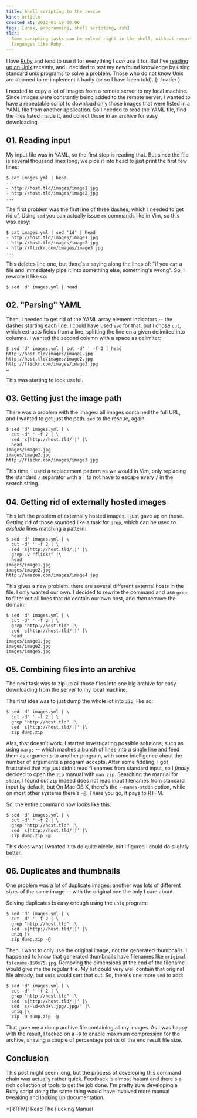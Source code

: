 ```yaml
---
title: Shell scripting to the rescue
kind: article
created_at: 2012-01-19 20:00
tags: [unix, programming, shell scripting, zsh]
tldr:
  Some scripting tasks can be solved right in the shell, without resorting to
  languages like Ruby.
---
```

I love [Ruby][ruby] and tend to use it for everything I _can_ use it for. But
I've [reading up on Unix][unix] recently, and I decided to test my newfound
knowledge by using standard unix programs to solve a problem. Those who do not
know Unix are doomed to re-implement it badly (or so I have been told).
{: .leader }

I needed to copy a lot of images from a remote server to my local machine.
Since images were constantly being added to the remote server, I wanted to have
a repeatable script to download only those images that were listed in a YAML
file from another application. So I needed to read the YAML file, find the
files listed inside it, and collect those in an archive for easy downloading.

## 01. Reading input

My input file was in YAML, so the first step is reading that. But since the
file is several thousand lines long, we pipe it into head to just print the
first few lines:

    $ cat images.yml | head
    ---
    - http://host.tld/images/image1.jpg
    - http://host.tld/images/image2.jpg
    ...

The first problem was the first line of three dashes, which I needed to get rid
of. Using `sed` you can actually issue `ex` commands like in Vim, so this was
easy:

    $ cat images.yml | sed '1d' | head
    - http://host.tld/images/image1.jpg
    - http://host.tld/images/image2.jpg
    - http://flickr.com/images/image3.jpg
    ...

This deletes line one, but there's a saying along the lines of: "if you `cat` a
file and immediately pipe it into something else, something's wrong". So, I
rewrote it like so:

    $ sed 'd' images.yml | head

## 02. "Parsing" YAML

Then, I needed to get rid of the YAML array element indicators -- the dashes
starting each line. I could have used `sed` for that, but I chose `cut`, which
extracts fields from a line, splitting the line on a given delimited into
columns. I wanted the second column with a space as delimiter:

    $ sed 'd' images.yml | cut -d' ' -f 2 | head
    http://host.tld/images/image1.jpg
    http://host.tld/images/image2.jpg
    http://flickr.com/images/image3.jpg
    …

This was starting to look useful. 

## 03. Getting just the image path

There was a problem with the images: all images contained the full URL, and I
wanted to get just the path. `sed` to the rescue, again:

    $ sed 'd' images.yml | \
      cut -d' ' -f 2 | \
      sed 's|http://host.tld/||' |\
      head
    images/image1.jpg
    images/image2.jpg
    http://flickr.com/images/image3.jpg

This time, I used a replacement pattern as we would in Vim, only replacing the
standard `/` separator with a `|` to not have to escape every `/` in the search
string.

## 04. Getting rid of externally hosted images

This left the problem of externally hosted images. I just gave up on those.
Getting rid of those sounded like a task for `grep`, which can be used to
_exclude_ lines matching a pattern:

    $ sed 'd' images.yml | \
      cut -d' ' -f 2 | \
      sed 's|http://host.tld/||' |\
      grep -v "flickr" |\
      head
    images/image1.jpg
    images/image2.jpg
    http://amazon.com/images/image4.jpg

This gives a new problem: there are several different external hosts in the
file. I only wanted our own. I decided to rewrite the command and use `grep` to
filter out all lines that _do_ contain our own host, and _then_ remove the
domain:

    $ sed 'd' images.yml | \
      cut -d' ' -f 2 | \
      grep "http://host.tld" |\
      sed 's|http://host.tld/||' |\
      head
    images/image1.jpg
    images/image2.jpg
    images/image5.jpg

## 05. Combining files into an archive

The next task was to zip up all those files into one big archive for easy
downloading from the server to my local machine.

The first idea was to just dump the whole lot into `zip`, like so:

    $ sed 'd' images.yml | \
      cut -d' ' -f 2 | \
      grep "http://host.tld" |\
      sed 's|http://host.tld/||' |\
      zip dump.zip

Alas, that doesn't work. I started investigating possible solutions, such as
using `xargs` -- which mashes a bunch of lines into a single line and feed them
as arguments to another program, with some intelligence about the number of
arguments a program accepts. After some fiddling, I got frustrated that `zip`
just didn't read filenames from standard input, so I _finally_ decided to open
the `zip` manual with `man zip`. Searching the manual for `stdin`, I found out
`zip` indeed does not read input filenames from standard input by default, but
On Mac OS X, there's the `--names-stdin` option, while on most other systems
there's `-@`. There you go, it pays to RTFM.

So, the entire command now looks like this:

    $ sed 'd' images.yml | \
      cut -d' ' -f 2 | \
      grep "http://host.tld" |\
      sed 's|http://host.tld/||' |\
      zip dump.zip -@

This does what I wanted it to do quite nicely, but I figured I could do
slightly better.

## 06. Duplicates and thumbnails

One problem was a lot of duplicate images; another was lots of different sizes
of the same image -- with the original one the only I care about.

Solving duplicates is easy enough using the `uniq` program:

    $ sed 'd' images.yml | \
      cut -d' ' -f 2 | \
      grep "http://host.tld" |\
      sed 's|http://host.tld/||' |\
      uniq |\
      zip dump.zip -@

Then, I want to only use the original image, not the generated thumbnails. I
happened to know that generated thumbnails have filenames like
`original-filename-150x75.jpg`. Removing the dimensions at the end of the
filename would give me the regular file. My list could very well contain that
original file already, but `uniq` would sort that out. So, there's one more
`sed` to add:

    $ sed 'd' images.yml | \
      cut -d' ' -f 2 | \
      grep "http://host.tld" |\
      sed 's|http://host.tld/||' |\
      sed 's/-\d+x\d+\.jpg/.jpg/' |\
      uniq |\
      zip -9 dump.zip -@

That gave me a dump archive file containing all my images. As I was happy with
the result, I tacked on a `-9` to enable maximum compression for the archive,
shaving a couple of percentage points of the end result file size.

## Conclusion

This post might seem long, but the process of developing this command chain was
actually rather quick. Feedback is almost instant and there's a rich collection
of tools to get the job done. I'm pretty sure developing a Ruby script doing
the same thing would have involved more manual tweaking and looking up
documentation.

[ruby]: http://ruby-lang.org
[unix]: http://www.amazon.co.uk/gp/product/0596003307/ref=as_li_ss_tl?ie=UTF8&tag=arjanvandergaag-21&linkCode=as2&camp=1634&creative=19450&creativeASIN=0596003307

*[RTFM]: Read The Fucking Manual
